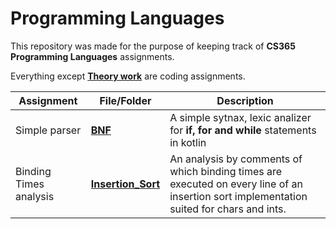# Programming Languages

This repository was made for the purpose of keeping track of **CS365** **Programming Languages** assignments.

Everything except **[Theory work](Theory_work)** are coding assignments.

| **Assignment**         | **File/Folder**                         | **Description**                                                                                                                          |
| ---------------------- | --------------------------------------- | ---------------------------------------------------------------------------------------------------------------------------------------- |
| Simple parser          | [**BNF**](bnf_kotlin.py)                | A simple sytnax, lexic analizer for **if, for and while** statements in kotlin                                                           |
| Binding Times analysis | **[Insertion_Sort](insertion_sort.py)** | An analysis by comments of which binding times are executed on every line of an insertion sort implementation suited for chars and ints. |
